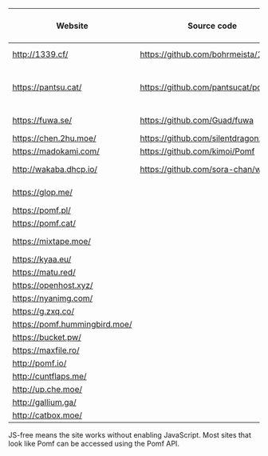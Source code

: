  Website                | Source code                             | Size limit (MiB) | Notes
------------------------|-----------------------------------------|------------------|-------
<http://1339.cf/>       | <https://github.com/bohrmeista/1338>    | 100              | Nice colors
<https://pantsu.cat/>   | <https://github.com/pantsucat/pomf>     | 120              | Git, JS-free, paste
<https://fuwa.se/>      | <https://github.com/Guad/fuwa>          | 10               | JS-free
<https://chen.2hu.moe/> | <https://github.com/silentdragonz/chen> | 50               |
<https://madokami.com/> | <https://github.com/kimoi/Pomf>         | 50               |
<http://wakaba.dhcp.io/> | <https://github.com/sora-chan/wakaba>  | 128              | JS-free
<https://glop.me/>      |                                         | 50               | Uses [IPFS][0]
<https://pomf.pl/>      |                                         | 50               |
<https://pomf.cat/>     |                                         | 50               |
<https://mixtape.moe/>  |                                         | 100              | Paste, voice
<https://kyaa.eu/>      |                                         | 50               |
<https://matu.red/>     |                                         | 20               |
<https://openhost.xyz/> |                                         | 1024             |
<https://nyanimg.com/>  |                                         | 50               |
<https://g.zxq.co/>     |                                         | 80               |
<https://pomf.hummingbird.moe/> |                                 | 50               |
<https://bucket.pw/>    |                                         | 50               |
<https://maxfile.ro/>   |                                         | 50               |
<http://pomf.io/>       |                                         | 50               |
<http://cuntflaps.me/>  |                                         | 100              |
<http://up.che.moe/>    |                                         | 50               |
<http://gallium.ga/>    |                                         | 1024             |
<http://catbox.moe/>    |                                         | 200              |

JS-free means the site works without enabling JavaScript. Most sites that look like Pomf can be accessed
using the Pomf API.

[0]: http://ipfs.io/
